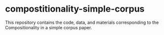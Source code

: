 # compostitionality-simple-corpus
This repository contains the code, data, and materials corresponding to the Compositionality in a simple corpus paper.
